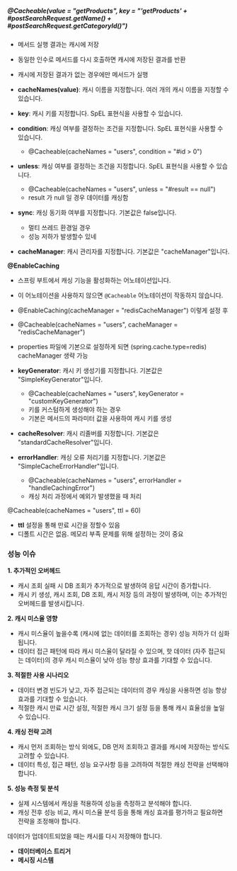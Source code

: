 

##### @Cacheable(value = "getProducts", key = "'getProducts' +  #postSearchRequest.getName() + #postSearchRequest.getCategoryId()")


- 메서드 실행 결과는 캐시에 저장
- 동일한 인수로 메서드를 다시 호출하면 캐시에 저장된 결과를 반환
- 캐시에 저장된 결과가 없는 경우에만 메서드가 실행


- **cacheNames(value)**: 캐시 이름을 지정합니다. 여러 개의 캐시 이름을 지정할 수 있습니다.
- **key**: 캐시 키를 지정합니다. SpEL 표현식을 사용할 수 있습니다.
- **condition**: 캐싱 여부를 결정하는 조건을 지정합니다. SpEL 표현식을 사용할 수 있습니다.
    - @Cacheable(cacheNames = "users", condition = "#id > 0")
- **unless**: 캐싱 여부를 결정하는 조건을 지정합니다. SpEL 표현식을 사용할 수 있습니다.
    - @Cacheable(cacheNames = "users", unless = "#result == null")
    - result 가 null 일 경우 데이터를 캐싱함
- **sync**: 캐싱 동기화 여부를 지정합니다. 기본값은 false입니다.
    - 멀티 쓰레드 환경일 경우
    - 성능 저하가 발생할수 있네
- **cacheManager**: 캐시 관리자를 지정합니다. 기본값은 "cacheManager"입니다.

**@EnableCaching**
- 스프링 부트에서 캐싱 기능을 활성화하는 어노테이션입니다.
- 이 어노테이션을 사용하지 않으면 `@Cacheable` 어노테이션이 작동하지 않습니다.
- @EnableCaching(cacheManager = "redisCacheManager") 이렇게 설정 후
- @Cacheable(cacheNames = "users", cacheManager = "redisCacheManager")
- properties 파일에 기본으로 설정하게 되면 (spring.cache.type=redis) cacheManager 생략 가능

- **keyGenerator**: 캐시 키 생성기를 지정합니다. 기본값은 "SimpleKeyGenerator"입니다.
    - @Cacheable(cacheNames = "users", keyGenerator = "customKeyGenerator")
    - 키를 커스텀하게 생성해야 하는 경우
    - 기본은 메서드의 파라미터 값을 사용하여 캐시 키를 생성
- **cacheResolver**: 캐시 리졸버를 지정합니다. 기본값은 "standardCacheResolver"입니다.
- **errorHandler**: 캐싱 오류 처리기를 지정합니다. 기본값은 "SimpleCacheErrorHandler"입니다.
    - @Cacheable(cacheNames = "users", errorHandler = "handleCachingError")
    - 캐싱 처리 과정에서 예외가 발생했을 때 처리

@Cacheable(cacheNames = "users", ttl = 60)
- **ttl** 설정을 통해 만료 시간을 정할수 있음
- 디폴트 시간은 없음. 메모리 부족 문제를 위해 설정하는 것이 중요


### 성능 이슈

**1. 추가적인 오버헤드**
- 캐시 조회 실패 시 DB 조회가 추가적으로 발생하여 응답 시간이 증가합니다.
- 캐시 키 생성, 캐시 조회, DB 조회, 캐시 저장 등의 과정이 발생하며, 이는 추가적인 오버헤드를 발생시킵니다.

**2. 캐시 미스율 영향**
- 캐시 미스율이 높을수록 (캐시에 없는 데이터를 조회하는 경우) 성능 저하가 더 심화됩니다.
- 데이터 접근 패턴에 따라 캐시 미스율이 달라질 수 있으며, 핫 데이터 (자주 접근되는 데이터)의 경우 캐시 미스율이 낮아 성능 향상 효과를 기대할 수 있습니다.

**3. 적절한 사용 시나리오**
- 데이터 변경 빈도가 낮고, 자주 접근되는 데이터의 경우 캐싱을 사용하면 성능 향상 효과를 기대할 수 있습니다.
- 적절한 캐시 만료 시간 설정, 적절한 캐시 크기 설정 등을 통해 캐시 효율성을 높일 수 있습니다.

**4. 캐싱 전략 고려**
- 캐시 먼저 조회하는 방식 외에도, DB 먼저 조회하고 결과를 캐시에 저장하는 방식도 고려할 수 있습니다.
- 데이터 특성, 접근 패턴, 성능 요구사항 등을 고려하여 적절한 캐싱 전략을 선택해야 합니다.

**5. 성능 측정 및 분석**
- 실제 시스템에서 캐싱을 적용하여 성능을 측정하고 분석해야 합니다.
- 캐싱 전후 성능 비교, 캐시 미스율 분석 등을 통해 캐싱 효과를 평가하고 필요하면 전략을 조정해야 합니다.


데이터가 업데이트되었을 때는 캐시를 다시 저장해야 합니다.
- **데이터베이스 트리거**
- **메시징 시스템**
